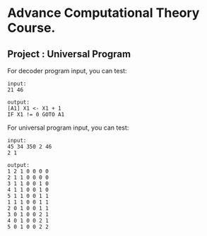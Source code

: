# Advance Computational Theory Course.

## Project : Universal Program

For decoder program input, you can test:
```
input:
21 46
```

```
output:
[A1] X1 <- X1 + 1
IF X1 != 0 GOTO A1
```

For universal program input, you can test:
```
input:
45 34 350 2 46
2 1
```

```
output:
1 2 1 0 0 0 0 
2 1 1 0 0 0 0 
3 1 1 0 0 1 0 
4 1 1 0 0 1 0 
5 1 1 0 0 1 1 
1 1 1 0 0 1 1 
2 0 1 0 0 1 1 
3 0 1 0 0 2 1 
4 0 1 0 0 2 1 
5 0 1 0 0 2 2 
```
